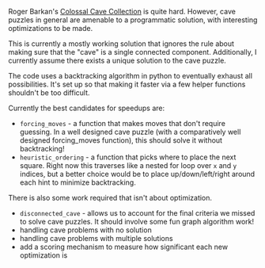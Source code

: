Roger Barkan's [Colossal Cave Collection](https://gmpuzzles.com/store/colossal-cave-collection) is quite hard.
However, cave puzzles in general are amenable to a programmatic solution, with interesting optimizations to be made.

This is currently a mostly working solution that ignores the rule about making sure that the "cave" is a single connected component. Additionally, I currently assume there exists a unique solution to the cave puzzle.

The code uses a backtracking algorithm in python to eventually exhaust all possibilities. It's set up so that making it faster via a few helper functions shouldn't be too difficult.

Currently the best candidates for speedups are:
* `forcing_moves` - a function that makes moves that don't require guessing. In a well designed cave puzzle (with a comparatively well designed forcing_moves function), this should solve it without backtracking!
* `heuristic_ordering` - a function that picks where to place the next square. Right now this traverses like a nested for loop over `x` and `y` indices, but a better choice would be to place up/down/left/right around each hint to minimize backtracking.

There is also some work required that isn't about optimization.
* `disconnected_cave` - allows us to account for the final criteria we missed to solve cave puzzles. It should involve some fun graph algorithm work!
* handling cave problems with no solution
* handling cave problems with multiple solutions
* add a scoring mechanism to measure how significant each new optimization is
